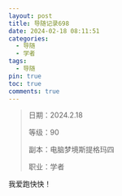 ```yaml
---
layout: post
title: 导随记录698
date: 2024-02-18 08:11:51
categories:
  - 导随
  - 学者
tags:
  - 导随
pin: true
toc: true
comments: true
---
```

> 日期：2024.2.18
>
> 等级：90
>
> 副本：电脑梦境斯提格玛四
>
> 职业：学者

我爱跑快快！